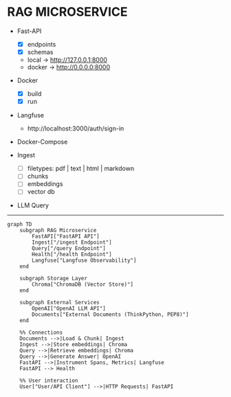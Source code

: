 # RAG MICROSERVICE

+ Fast-API
    + [x] endpoints
    + [x] schemas
    + local  -> http://127.0.0.1:8000
    + docker -> http://0.0.0.0:8000

+ Docker
    + [x] build
    + [x] run

+ Langfuse
    + http://localhost:3000/auth/sign-in

+ Docker-Compose

+ Ingest
    + [ ] filetypes: pdf | text | html | markdown
    + [ ] chunks
    + [ ] embeddings
    + [ ] vector db

+ LLM Query

---

```mermaid
graph TD
    subgraph RAG Microservice
        FastAPI["FastAPI API"]
        Ingest["/ingest Endpoint"]
        Query["/query Endpoint"]
        Health["/health Endpoint"]
        Langfuse["Langfuse Observability"]
    end

    subgraph Storage Layer
        Chroma["ChromaDB (Vector Store)"]
    end

    subgraph External Services
        OpenAI["OpenAI LLM API"]
        Documents["External Documents (ThinkPython, PEP8)"]
    end

    %% Connections
    Documents -->|Load & Chunk| Ingest
    Ingest -->|Store embeddings| Chroma
    Query -->|Retrieve embeddings| Chroma
    Query -->|Generate Answer| OpenAI
    FastAPI -->|Instrument Spans, Metrics| Langfuse
    FastAPI --> Health

    %% User interaction
    User["User/API Client"] -->|HTTP Requests| FastAPI
```
